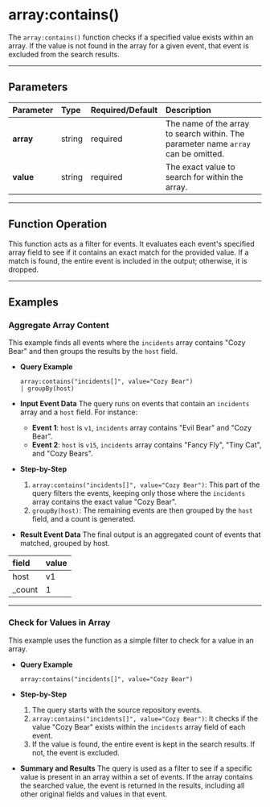 # array:contains()

The `array:contains()` function checks if a specified value exists within an array. If the value is not found in the array for a given event, that event is excluded from the search results.

***

## Parameters

| Parameter | Type | Required/Default | Description |
| :--- | :--- | :--- | :--- |
| **array** | string | required | The name of the array to search within. The parameter name `array` can be omitted. |
| **value** | string | required | The exact value to search for within the array. |

***

## Function Operation

This function acts as a filter for events. It evaluates each event's specified array field to see if it contains an exact match for the provided value. If a match is found, the entire event is included in the output; otherwise, it is dropped.

***

## Examples

### Aggregate Array Content

This example finds all events where the `incidents` array contains "Cozy Bear" and then groups the results by the `host` field.

* **Query Example**
    ```
    array:contains("incidents[]", value="Cozy Bear")
    | groupBy(host)
    ```

* **Input Event Data**
    The query runs on events that contain an `incidents` array and a `host` field. For instance:
    * **Event 1**: `host` is `v1`, `incidents` array contains "Evil Bear" and "Cozy Bear".
    * **Event 2**: `host` is `v15`, `incidents` array contains "Fancy Fly", "Tiny Cat", and "Cozy Bears".

* **Step-by-Step**
    1.  `array:contains("incidents[]", value="Cozy Bear")`: This part of the query filters the events, keeping only those where the `incidents` array contains the exact value "Cozy Bear".
    2.  `groupBy(host)`: The remaining events are then grouped by the `host` field, and a count is generated.

* **Result Event Data**
    The final output is an aggregated count of events that matched, grouped by host.

| field | value |
| :--- | :--- |
| host | v1 |
| _count | 1 |

---

### Check for Values in Array

This example uses the function as a simple filter to check for a value in an array.

* **Query Example**
    ```
    array:contains("incidents[]", value="Cozy Bear")
    ```

* **Step-by-Step**
    1.  The query starts with the source repository events.
    2.  `array:contains("incidents[]", value="Cozy Bear")`: It checks if the value "Cozy Bear" exists within the `incidents` array field of each event.
    3.  If the value is found, the entire event is kept in the search results. If not, the event is excluded.

* **Summary and Results**
    The query is used as a filter to see if a specific value is present in an array within a set of events. If the array contains the searched value, the event is returned in the results, including all other original fields and values in that event.